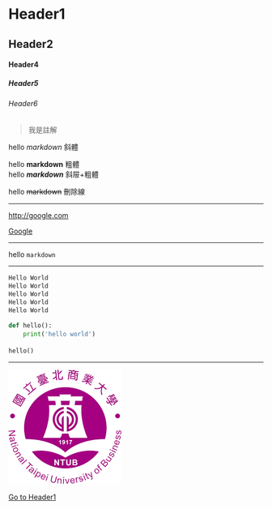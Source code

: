 # Header1
## Header2

#### Header4
##### Header5
###### Header6 

>我是註解

hello *markdown*  斜體

hello **markdown** 粗體  
hello ***markdown*** 斜屉+粗體

hello ~~markdown~~  刪除線  

---

<http://google.com>

[Google](http://google.com)

---

hello `markdown`

---

```
Hello World
Hello World
Hello World
Hello World
Hello World
```

```python
def hello():
    print('hello world')

hello()
```
---

![](./ntub.png)


[Go to Header1](#Header1)